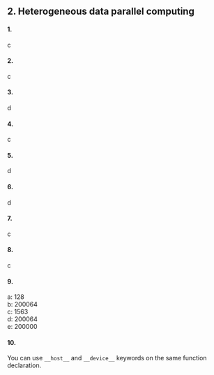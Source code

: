 ## 2. Heterogeneous data parallel computing

#### 1.
c

#### 2.
c

#### 3.
d

#### 4.
c

#### 5.
d

#### 6.
d

#### 7.
c

#### 8.
c

#### 9.
a: 128  
b: 200064  
c: 1563  
d: 200064  
e: 200000

#### 10.
You can use `__host__` and `__device__` keywords on the same function declaration.